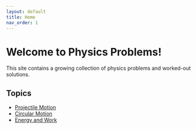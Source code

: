 ```yaml
---
layout: default
title: Home
nav_order: 1
---
```


# Welcome to Physics Problems!

This site contains a growing collection of physics problems and worked-out solutions.

## Topics

- [Projectile Motion](problems/projectile-motion)
- [Circular Motion](problems/circular-motion)
- [Energy and Work](problems/energy-work)
